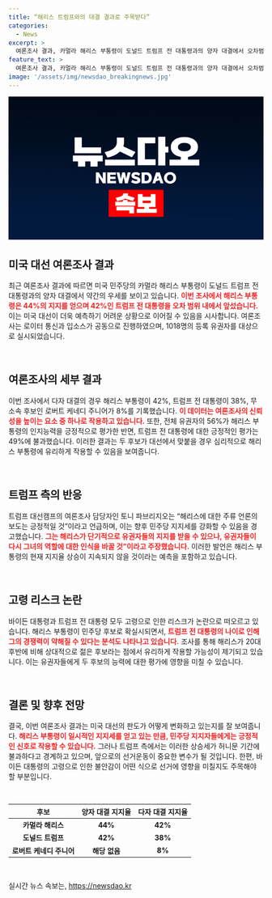 ```yaml
---
title: “해리스 트럼프와의 대결 결과로 주목받다”
categories:
  - News
excerpt: >
  여론조사 결과, 카멀라 해리스 부통령이 도널드 트럼프 전 대통령과의 양자 대결에서 오차범위 내에서 우위를 보였습니다. 트럼프 측은 이를 해리스 허니문으로 평가하며 반격을 예고, 대선 판세가 안갯속에 빠진 상황입니다. 클릭해 더 자세한 내용을 확인하세요!
feature_text: >
  여론조사 결과, 카멀라 해리스 부통령이 도널드 트럼프 전 대통령과의 양자 대결에서 오차범위 내에서 우위를 보였습니다. 트럼프 측은 이를 해리스 허니문으로 평가하며 반격을 예고, 대선 판세가 안갯속에 빠진 상황입니다. 클릭해 더 자세한 내용을 확인하세요!
image: '/assets/img/newsdao_breakingnews.jpg'
---
```


<p><img src="/assets/img/newsdao_breakingnews.jpg" alt="ranknews 속보" /></p>

<h2 data-ke-size="size26">미국 대선 여론조사 결과</h2>

<p data-ke-size="size16"></p>

<p>최근 여론조사 결과에 따르면 미국 민주당의 카멀라 해리스 부통령이 도널드 트럼프 전 대통령과의 양자 대결에서 약간의 우세를 보이고 있습니다. <b><span style="color: #ee2323;">이번 조사에서 해리스 부통령은 44%의 지지를 얻으며 42%인 트럼프 전 대통령을 오차 범위 내에서 앞섰습니다.</span></b> 이는 미국 대선이 더욱 예측하기 어려운 상황으로 이어질 수 있음을 시사합니다. 여론조사는 로이터 통신과 입소스가 공동으로 진행하였으며, 1018명의 등록 유권자를 대상으로 실시되었습니다.</p>

<p data-ke-size="size16">&nbsp;</p>

<h2 data-ke-size="size26">여론조사의 세부 결과</h2>

<p>이번 조사에서 다자 대결의 경우 해리스 부통령이 42%, 트럼프 전 대통령이 38%, 무소속 후보인 로버트 케네디 주니어가 8%를 기록했습니다. <b><span style="color: #ee2323;">이 데이터는 여론조사의 신뢰성을 높이는 요소 중 하나로 작용하고 있습니다.</span></b> 또한, 전체 유권자의 56%가 해리스 부통령의 인지능력을 긍정적으로 평가한 반면, 트럼프 전 대통령에 대한 긍정적인 평가는 49%에 불과했습니다. 이러한 결과는 두 후보가 대선에서 맞붙을 경우 심리적으로 해리스 부통령에 유리하게 작용할 수 있음을 보여줍니다.</p>

<p data-ke-size="size16">&nbsp;</p>

<h2 data-ke-size="size26">트럼프 측의 반응</h2>

<p>트럼프 대선캠프의 여론조사 담당자인 토니 파브리지오는 “해리스에 대한 주류 언론의 보도는 긍정적일 것”이라고 언급하며, 이는 향후 민주당 지지세를 강화할 수 있음을 경고했습니다. <b><span style="color: #ee2323;">그는 해리스가 단기적으로 유권자들의 지지를 받을 수 있으나, 유권자들이 다시 그녀의 역할에 대한 인식을 바꿀 것”이라고 주장했습니다.</span></b> 이러한 발언은 해리스 부통령의 현재 지지율 상승이 지속되지 않을 것이라는 예측을 포함하고 있습니다.</p>

<p data-ke-size="size16">&nbsp;</p>

<h2 data-ke-size="size26">고령 리스크 논란</h2>

<p>바이든 대통령과 트럼프 전 대통령 모두 고령으로 인한 리스크가 논란으로 떠오르고 있습니다. 해리스 부통령이 민주당 후보로 확실시되면서, <b><span style="color: #ee2323;">트럼프 전 대통령의 나이로 인해 그의 경쟁력이 약해질 수 있다는 분석도 나타나고 있습니다.</span></b> 조사를 통해 해리스가 20대 후반에 비해 상대적으로 젊은 후보라는 점에서 유리하게 작용할 가능성이 제기되고 있습니다. 이는 유권자들에게 두 후보의 능력에 대한 평가에 영향을 미칠 수 있습니다.</p>

<p data-ke-size="size16">&nbsp;</p>

<h2 data-ke-size="size26">결론 및 향후 전망</h2>

<p>결국, 이번 여론조사 결과는 미국 대선의 판도가 어떻게 변화하고 있는지를 잘 보여줍니다. <b><span style="color: #ee2323;">해리스 부통령이 일시적인 지지세를 얻고 있는 만큼, 민주당 지지자들에게는 긍정적인 신호로 작용할 수 있습니다.</span></b> 그러나 트럼프 측에서는 이러한 상승세가 허니문 기간에 불과하다고 경계하고 있으며, 앞으로의 선거운동이 중요한 변수가 될 것입니다. 한편, 바이든 대통령의 고령으로 인한 불안감이 어떤 식으로 선거에 영향을 미칠지도 주목해야 할 부분입니다.</p>

<p data-ke-size="size16">&nbsp;</p>

<table>
  <thead>
    <tr>
      <th style="text-align: center;">후보</th>
      <th style="text-align: center;">양자 대결 지지율</th>
      <th style="text-align: center;">다자 대결 지지율</th>
    </tr>
  </thead>
  <tbody>
    <tr>
      <td style="text-align: center; height: 17px;"><b>카멀라 해리스</b></td>
      <td style="text-align: center; height: 17px;"><b>44%</b></td>
      <td style="text-align: center; height: 17px;"><b>42%</b></td>
    </tr>
    <tr>
      <td style="text-align: center; height: 17px;"><b>도널드 트럼프</b></td>
      <td style="text-align: center; height: 17px;"><b>42%</b></td>
      <td style="text-align: center; height: 17px;"><b>38%</b></td>
    </tr>
    <tr>
      <td style="text-align: center; height: 17px;"><b>로버트 케네디 주니어</b></td>
      <td style="text-align: center; height: 17px;"><b>해당 없음</b></td>
      <td style="text-align: center; height: 17px;"><b>8%</b></td>
    </tr>
  </tbody>
</table>

<p data-ke-size="size16">&nbsp;</p>
실시간 뉴스 속보는, <a href="https://newsdao.kr" rel="dofollow">https://newsdao.kr</a>


